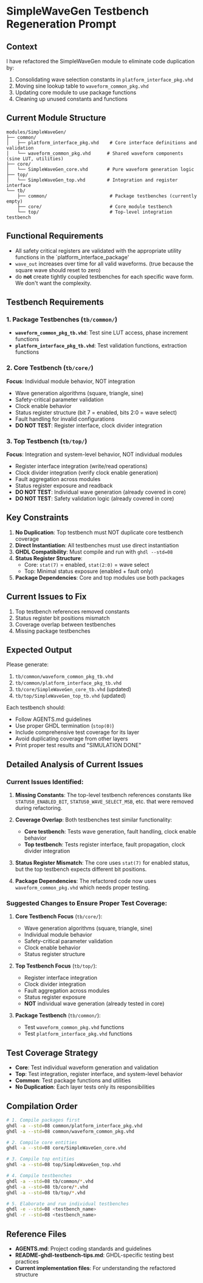 # SimpleWaveGen Testbench Regeneration Prompt

## Context
I have refactored the SimpleWaveGen module to eliminate code duplication by:
1. Consolidating wave selection constants in `platform_interface_pkg.vhd`
2. Moving sine lookup table to `waveform_common_pkg.vhd`
3. Updating core module to use package functions
4. Cleaning up unused constants and functions

## Current Module Structure
```
modules/SimpleWaveGen/
├── common/
│   ├── platform_interface_pkg.vhd    # Core interface definitions and validation
│   └── waveform_common_pkg.vhd      # Shared waveform components (sine LUT, utilities)
├── core/
│   └── SimpleWaveGen_core.vhd       # Pure waveform generation logic
├── top/
│   └── SimpleWaveGen_top.vhd        # Integration and register interface
└── tb/
    ├── common/                       # Package testbenches (currently empty)
    ├── core/                         # Core module testbench
    └── top/                          # Top-level integration testbench
```

## Functional Requirements
* All safety critical registers are validated with the appropriate utility functions in the `platform_interface_package' 
* `wave_out` increases over time for all valid waveforms.  (true because the square wave should reset to zero) 
* do __not__ create tightly coupled testbenches for each specific wave form. We don't want the complexity.


## Testbench Requirements

### 1. Package Testbenches (`tb/common/`)
- **`waveform_common_pkg_tb.vhd`**: Test sine LUT access, phase increment functions
- **`platform_interface_pkg_tb.vhd`**: Test validation functions, extraction functions

### 2. Core Testbench (`tb/core/`)
**Focus**: Individual module behavior, NOT integration
- Wave generation algorithms (square, triangle, sine)
- Safety-critical parameter validation
- Clock enable behavior
- Status register structure (bit 7 = enabled, bits 2:0 = wave select)
- Fault handling for invalid configurations
- **DO NOT TEST**: Register interface, clock divider integration

### 3. Top Testbench (`tb/top/`)
**Focus**: Integration and system-level behavior, NOT individual modules
- Register interface integration (write/read operations)
- Clock divider integration (verify clock enable generation)
- Fault aggregation across modules
- Status register exposure and readback
- **DO NOT TEST**: Individual wave generation (already covered in core)
- **DO NOT TEST**: Safety validation logic (already covered in core)

## Key Constraints
1. **No Duplication**: Top testbench must NOT duplicate core testbench coverage
2. **Direct Instantiation**: All testbenches must use direct instantiation
3. **GHDL Compatibility**: Must compile and run with `ghdl --std=08`
4. **Status Register Structure**: 
   - Core: `stat(7)` = enabled, `stat(2:0)` = wave select
   - Top: Minimal status exposure (enabled + fault only)
5. **Package Dependencies**: Core and top modules use both packages

## Current Issues to Fix
1. Top testbench references removed constants
2. Status register bit positions mismatch
3. Coverage overlap between testbenches
4. Missing package testbenches

## Expected Output
Please generate:
1. `tb/common/waveform_common_pkg_tb.vhd`
2. `tb/common/platform_interface_pkg_tb.vhd`  
3. `tb/core/SimpleWaveGen_core_tb.vhd` (updated)
4. `tb/top/SimpleWaveGen_top_tb.vhd` (updated)

Each testbench should:
- Follow AGENTS.md guidelines
- Use proper GHDL termination (`stop(0)`)
- Include comprehensive test coverage for its layer
- Avoid duplicating coverage from other layers
- Print proper test results and "SIMULATION DONE"

## Detailed Analysis of Current Issues

### **Current Issues Identified:**

1. **Missing Constants**: The top-level testbench references constants like `STATUS0_ENABLED_BIT`, `STATUS0_WAVE_SELECT_MSB`, etc. that were removed during refactoring.

2. **Coverage Overlap**: Both testbenches test similar functionality:
   - **Core testbench**: Tests wave generation, fault handling, clock enable behavior
   - **Top testbench**: Tests register interface, fault propagation, clock divider integration

3. **Status Register Mismatch**: The core uses `stat(7)` for enabled status, but the top testbench expects different bit positions.

4. **Package Dependencies**: The refactored code now uses `waveform_common_pkg.vhd` which needs proper testing.

### **Suggested Changes to Ensure Proper Test Coverage:**

1. **Core Testbench Focus** (`tb/core/`):
   - Wave generation algorithms (square, triangle, sine)
   - Individual module behavior
   - Safety-critical parameter validation
   - Clock enable behavior
   - Status register structure

2. **Top Testbench Focus** (`tb/top/`):
   - Register interface integration
   - Clock divider integration
   - Fault aggregation across modules
   - Status register exposure
   - **NOT** individual wave generation (already tested in core)

3. **Package Testbench** (`tb/common/`):
   - Test `waveform_common_pkg.vhd` functions
   - Test `platform_interface_pkg.vhd` functions

## Test Coverage Strategy
- **Core**: Test individual waveform generation and validation
- **Top**: Test integration, register interface, and system-level behavior
- **Common**: Test package functions and utilities
- **No Duplication**: Each layer tests only its responsibilities

## Compilation Order
```bash
# 1. Compile packages first
ghdl -a --std=08 common/platform_interface_pkg.vhd
ghdl -a --std=08 common/waveform_common_pkg.vhd

# 2. Compile core entities
ghdl -a --std=08 core/SimpleWaveGen_core.vhd

# 3. Compile top entities
ghdl -a --std=08 top/SimpleWaveGen_top.vhd

# 4. Compile testbenches
ghdl -a --std=08 tb/common/*.vhd
ghdl -a --std=08 tb/core/*.vhd
ghdl -a --std=08 tb/top/*.vhd

# 5. Elaborate and run individual testbenches
ghdl -e --std=08 <testbench_name>
ghdl -r --std=08 <testbench_name>
```

## Reference Files
- **AGENTS.md**: Project coding standards and guidelines
- **README-ghdl-testbench-tips.md**: GHDL-specific testing best practices
- **Current implementation files**: For understanding the refactored structure


